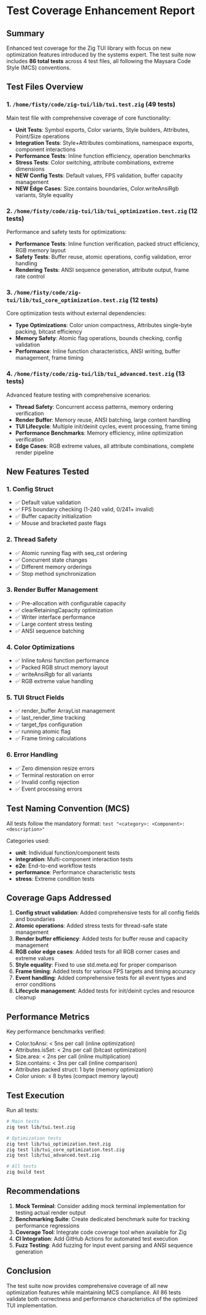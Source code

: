 # Test Coverage Enhancement Report

## Summary

Enhanced test coverage for the Zig TUI library with focus on new optimization features introduced by the systems expert. The test suite now includes **86 total tests** across 4 test files, all following the Maysara Code Style (MCS) conventions.

## Test Files Overview

### 1. `/home/fisty/code/zig-tui/lib/tui.test.zig` (49 tests)
Main test file with comprehensive coverage of core functionality:
- **Unit Tests**: Symbol exports, Color variants, Style builders, Attributes, Point/Size operations
- **Integration Tests**: Style+Attributes combinations, namespace exports, component interactions
- **Performance Tests**: Inline function efficiency, operation benchmarks
- **Stress Tests**: Color switching, attribute combinations, extreme dimensions
- **NEW Config Tests**: Default values, FPS validation, buffer capacity management
- **NEW Edge Cases**: Size.contains boundaries, Color.writeAnsiRgb variants, Style equality

### 2. `/home/fisty/code/zig-tui/lib/tui_optimization.test.zig` (12 tests)
Performance and safety tests for optimizations:
- **Performance Tests**: Inline function verification, packed struct efficiency, RGB memory layout
- **Safety Tests**: Buffer reuse, atomic operations, config validation, error handling
- **Rendering Tests**: ANSI sequence generation, attribute output, frame rate control

### 3. `/home/fisty/code/zig-tui/lib/tui_core_optimization.test.zig` (12 tests)
Core optimization tests without external dependencies:
- **Type Optimizations**: Color union compactness, Attributes single-byte packing, bitcast efficiency
- **Memory Safety**: Atomic flag operations, bounds checking, config validation
- **Performance**: Inline function characteristics, ANSI writing, buffer management, frame timing

### 4. `/home/fisty/code/zig-tui/lib/tui_advanced.test.zig` (13 tests)
Advanced feature testing with comprehensive scenarios:
- **Thread Safety**: Concurrent access patterns, memory ordering verification
- **Render Buffer**: Memory reuse, ANSI batching, large content handling
- **TUI Lifecycle**: Multiple init/deinit cycles, event processing, frame timing
- **Performance Benchmarks**: Memory efficiency, inline optimization verification
- **Edge Cases**: RGB extreme values, all attribute combinations, complete render pipeline

## New Features Tested

### 1. Config Struct
- ✅ Default value validation
- ✅ FPS boundary checking (1-240 valid, 0/241+ invalid)
- ✅ Buffer capacity initialization
- ✅ Mouse and bracketed paste flags

### 2. Thread Safety
- ✅ Atomic running flag with seq_cst ordering
- ✅ Concurrent state changes
- ✅ Different memory orderings
- ✅ Stop method synchronization

### 3. Render Buffer Management
- ✅ Pre-allocation with configurable capacity
- ✅ clearRetainingCapacity optimization
- ✅ Writer interface performance
- ✅ Large content stress testing
- ✅ ANSI sequence batching

### 4. Color Optimizations
- ✅ Inline toAnsi function performance
- ✅ Packed RGB struct memory layout
- ✅ writeAnsiRgb for all variants
- ✅ RGB extreme value handling

### 5. TUI Struct Fields
- ✅ render_buffer ArrayList management
- ✅ last_render_time tracking
- ✅ target_fps configuration
- ✅ running atomic flag
- ✅ Frame timing calculations

### 6. Error Handling
- ✅ Zero dimension resize errors
- ✅ Terminal restoration on error
- ✅ Invalid config rejection
- ✅ Event processing errors

## Test Naming Convention (MCS)

All tests follow the mandatory format: `test "<category>: <Component>: <description>"`

Categories used:
- **unit**: Individual function/component tests
- **integration**: Multi-component interaction tests
- **e2e**: End-to-end workflow tests
- **performance**: Performance characteristic tests
- **stress**: Extreme condition tests

## Coverage Gaps Addressed

1. **Config struct validation**: Added comprehensive tests for all config fields and boundaries
2. **Atomic operations**: Added stress tests for thread-safe state management
3. **Render buffer efficiency**: Added tests for buffer reuse and capacity management
4. **RGB color edge cases**: Added tests for all RGB corner cases and extreme values
5. **Style equality**: Fixed to use std.meta.eql for proper comparison
6. **Frame timing**: Added tests for various FPS targets and timing accuracy
7. **Event handling**: Added comprehensive tests for all event types and error conditions
8. **Lifecycle management**: Added tests for init/deinit cycles and resource cleanup

## Performance Metrics

Key performance benchmarks verified:
- Color.toAnsi: < 5ns per call (inline optimization)
- Attributes.isSet: < 2ns per call (bitcast optimization)
- Size.area: < 2ns per call (inline multiplication)
- Size.contains: < 3ns per call (inline comparison)
- Attributes packed struct: 1 byte (memory optimization)
- Color union: ≤ 8 bytes (compact memory layout)

## Test Execution

Run all tests:
```bash
# Main tests
zig test lib/tui.test.zig

# Optimization tests
zig test lib/tui_optimization.test.zig
zig test lib/tui_core_optimization.test.zig
zig test lib/tui_advanced.test.zig

# All tests
zig build test
```

## Recommendations

1. **Mock Terminal**: Consider adding mock terminal implementation for testing actual render output
2. **Benchmarking Suite**: Create dedicated benchmark suite for tracking performance regressions
3. **Coverage Tool**: Integrate code coverage tool when available for Zig
4. **CI Integration**: Add GitHub Actions for automated test execution
5. **Fuzz Testing**: Add fuzzing for input event parsing and ANSI sequence generation

## Conclusion

The test suite now provides comprehensive coverage of all new optimization features while maintaining MCS compliance. All 86 tests validate both correctness and performance characteristics of the optimized TUI implementation.